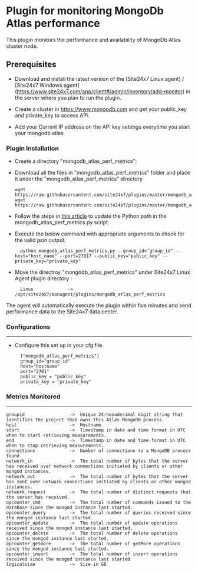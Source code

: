 Plugin for monitoring MongoDb Atlas performance
==============================================

This plugin monitors the performance and availability of MongoDb Atlas cluster node.

## Prerequisites

- Download and install the latest version of the [Site24x7 Linux agent] / [Site24x7 Windows agent] (https://www.site24x7.com/app/client#/admin/inventory/add-monitor) in the server where you plan to run the plugin. 
		
- Create a cluster in https://www.mongodb.com and get your public_key and private_key to access API.

- Add your Current IP address on the API key settings everytime you start your mongodb atlas


### Plugin Installation

- Create a directory "mongodb_atlas_perf_metrics": 
      
- Download all the files in "mongodb_atlas_perf_metrics" folder and place it under the "mongodb_atlas_perf_metrics" directory

	  wget https://raw.githubusercontent.com/site24x7/plugins/master/mongodb_atlas_perf_metrics/mongodb_atlas_perf_metrics.py
	  wget https://raw.githubusercontent.com/site24x7/plugins/master/mongodb_atlas_perf_metrics/mongodb_atlas_perf_metrics.cfg

- Follow the steps in [this article](https://support.site24x7.com/portal/en/kb/articles/updating-python-path-in-a-plugin-script-for-linux-servers) to update the Python path in the mongodb_atlas_perf_metrics.py script.

- Execute the below command with appropriate arguments to check for the valid json output.  

		python mongodb_atlas_perf_metrics.py --group_id="group_id" --host="host_name" --port=27017 --public_key="public_key" --private_key="private_key"
		
- Move the directroy "mongodb_atlas_perf_metrics"  under Site24x7 Linux Agent plugin directory :

		Linux             ->   /opt/site24x7/monagent/plugins/mongodb_atlas_perf_metrics


The agent will automatically execute the plugin within five minutes and send performance data to the Site24x7 data center.


### Configurations
---
- Configure this set up in your cfg file.  
				
		["mongodb_atlas_perf_metrics"]
		group_id="group_id"
		host="hostname"
		port="2701"
		public_key = "public_key"
		private_key = "private_key"



### Metrics Monitored
---

	groupid                 ->	Unique 24-hexadecimal digit string that identifies the project that owns this Atlas MongoDB process.
	host                    ->	Hostname
	start                   ->	Timestamp in date and time format in UTC when to start retrieving measurements.
	end                     ->	Timestamp in date and time format in UTC when to stop retrieving measurements.
	connections             ->	Number of connections to a MongoDB process found 
	network_in              ->	The total number of bytes that the server has received over network connections initiated by clients or other mongod instances.
	network_out             ->	The total number of bytes that the server has sent over network connections initiated by clients or other mongod instances.
	network_request         ->	The total number of distinct requests that the server has received.
	opcounter_cmd           ->	The total number of commands issued to the database since the mongod instance last started.
	opcounter_query         ->	The total number of queries received since the mongod instance last started.
	opcounter_update        ->	The total number of update operations received since the mongod instance last started.
	opcounter_delete        ->	The total number of delete operations since the mongod instance last started.
	opcounter_getmore       ->	The total number of getMore operations since the mongod instance last started.
	opcounter_insert        ->	The total number of insert operations received since the mongod instance last started
	logicalsize             ->	Size in GB
